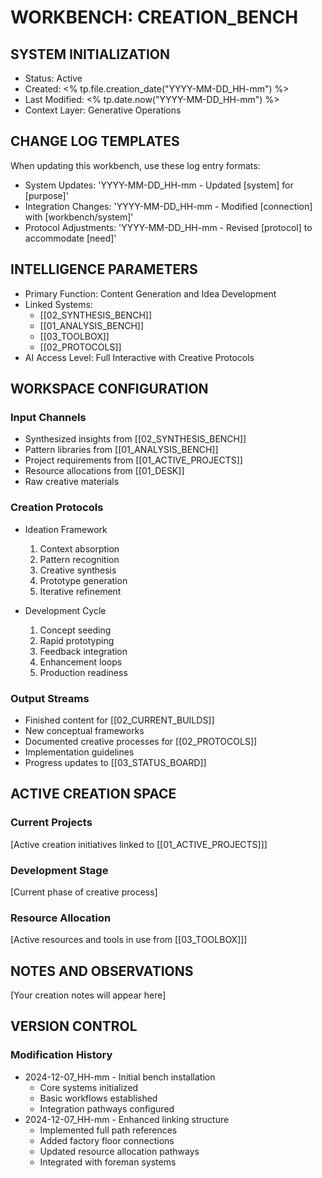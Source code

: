 # WORKBENCH: CREATION_BENCH

## SYSTEM INITIALIZATION
- Status: Active
- Created: <% tp.file.creation_date("YYYY-MM-DD_HH-mm") %>
- Last Modified: <% tp.date.now("YYYY-MM-DD_HH-mm") %>
- Context Layer: Generative Operations

## CHANGE LOG TEMPLATES
When updating this workbench, use these log entry formats:
- System Updates: 'YYYY-MM-DD_HH-mm - Updated [system] for [purpose]'
- Integration Changes: 'YYYY-MM-DD_HH-mm - Modified [connection] with [workbench/system]'
- Protocol Adjustments: 'YYYY-MM-DD_HH-mm - Revised [protocol] to accommodate [need]'

## INTELLIGENCE PARAMETERS
- Primary Function: Content Generation and Idea Development
- Linked Systems: 
  - [[02_SYNTHESIS_BENCH]]
  - [[01_ANALYSIS_BENCH]]
  - [[03_TOOLBOX]]
  - [[02_PROTOCOLS]]
- AI Access Level: Full Interactive with Creative Protocols

## WORKSPACE CONFIGURATION
### Input Channels
- Synthesized insights from [[02_SYNTHESIS_BENCH]]
- Pattern libraries from [[01_ANALYSIS_BENCH]]
- Project requirements from [[01_ACTIVE_PROJECTS]]
- Resource allocations from [[01_DESK]]
- Raw creative materials

### Creation Protocols
- Ideation Framework
  1. Context absorption
  2. Pattern recognition
  3. Creative synthesis
  4. Prototype generation
  5. Iterative refinement

- Development Cycle
  1. Concept seeding
  2. Rapid prototyping
  3. Feedback integration
  4. Enhancement loops
  5. Production readiness

### Output Streams
- Finished content for [[02_CURRENT_BUILDS]]
- New conceptual frameworks
- Documented creative processes for [[02_PROTOCOLS]]
- Implementation guidelines
- Progress updates to [[03_STATUS_BOARD]]

## ACTIVE CREATION SPACE
### Current Projects
[Active creation initiatives linked to [[01_ACTIVE_PROJECTS]]]

### Development Stage
[Current phase of creative process]

### Resource Allocation
[Active resources and tools in use from [[03_TOOLBOX]]]

## NOTES AND OBSERVATIONS
[Your creation notes will appear here]

## VERSION CONTROL
### Modification History
- 2024-12-07_HH-mm - Initial bench installation
  - Core systems initialized
  - Basic workflows established
  - Integration pathways configured
- 2024-12-07_HH-mm - Enhanced linking structure
  - Implemented full path references
  - Added factory floor connections
  - Updated resource allocation pathways
  - Integrated with foreman systems